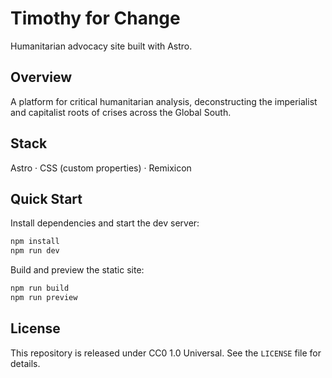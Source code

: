 # Timothy for Change

Humanitarian advocacy site built with Astro.

## Overview

A platform for critical humanitarian analysis, deconstructing the imperialist and capitalist roots of crises across the Global South.

## Stack

Astro · CSS (custom properties) · Remixicon

## Quick Start

Install dependencies and start the dev server:

```bash
npm install
npm run dev
```

Build and preview the static site:

```bash
npm run build
npm run preview
```

## License

This repository is released under CC0 1.0 Universal. See the `LICENSE` file for details.
